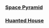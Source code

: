 ### [Space Pyramid](https://bejewelled-cactus-d214e5.netlify.app/)

### [Huanted House](https://648913dc56f52644bd5f3066--taupe-wisp-378237.netlify.app/)
